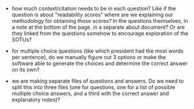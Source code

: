 - how much context/citation needs to be in each question? Like if the question is about "readability scores" where are we explaining our methodology for obtaining those scores? In the questions themselves, in a note at the bottom of the page, in a separate about document? Or are they linked from the questions somehow to encourage exploration of the SOTUs?

- for multiple choice questions (like which president had the most words per sentence), do we manually figure out 3 options or make the software able to generate the choices and determine the correct answer on its own?

- we are making separate files of questions and answers. Do we need to split this into three files (one for questions, one for a list of possible multiple choice answers, and a third with the correct answer and explanatory notes)?
